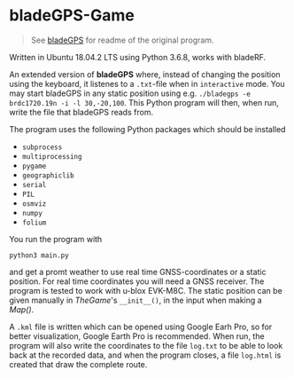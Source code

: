 # bladeGPS-Game
> See [bladeGPS](../Readme.md) for readme of the original program.

Written in Ubuntu 18.04.2 LTS using Python 3.6.8, works with bladeRF.

An extended version of **bladeGPS** where, instead of changing the position using the keyboard, it listenes to a `.txt`-file when in `interactive` mode. You may start bladeGPS in any static position using e.g. `./bladegps -e brdc1720.19n -i -l 30,-20,100`. This Python program will then, when run, write the file that bladeGPS reads from.

The program uses the following Python packages which should be installed
- `subprocess`
- `multiprocessing`
- `pygame`
- `geographiclib`
- `serial`
- `PIL`
- `osmviz`
- `numpy`
- `folium`

You run the program with
~~~
python3 main.py
~~~
and get a promt weather to use real time GNSS-coordinates or a static position. For real time coordinates you will need a GNSS receiver. The program is tested to work with u-blox EVK-M8C. The static position can be given manually in *TheGame*'s `__init__()`, in the input when making a *Map()*.

A `.kml` file is written which can be opened using Google Earh Pro, so for better visualization, Google Earth Pro is recommended. When run, the program will also write the coordinates to the file `log.txt` to be able to look back at the recorded data, and when the program closes, a file `log.html` is created that draw the complete route.
